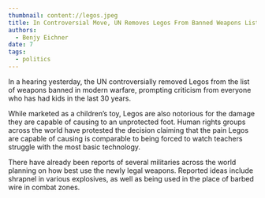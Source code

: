 ```yaml
---
thumbnail: content://legos.jpeg
title: In Controversial Move, UN Removes Legos From Banned Weapons List
authors:
  - Benjy Eichner
date: 7
tags:
  - politics
---
```


In a hearing yesterday, the UN controversially removed Legos from the list of weapons banned in modern warfare, prompting criticism from everyone who has had kids in the last 30 years.

While marketed as a children’s toy, Legos are also notorious for the damage they are capable of causing to an unprotected foot. Human rights groups across the world have protested the decision claiming that the pain Legos are capable of causing is comparable to being forced to watch teachers struggle with the most basic technology.

There have already been reports of several militaries across the world planning on how best use the newly legal weapons. Reported ideas include shrapnel in various explosives, as well as being used in the place of barbed wire in combat zones.
